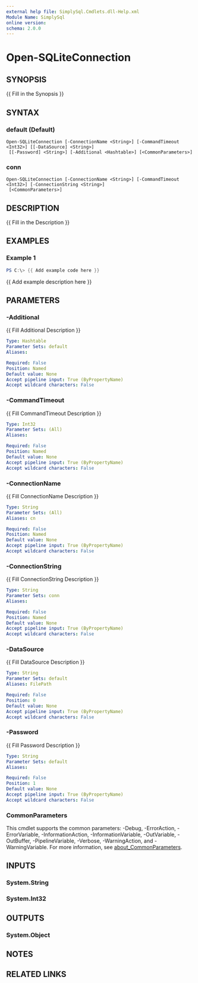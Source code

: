 ```yaml
---
external help file: SimplySql.Cmdlets.dll-Help.xml
Module Name: SimplySql
online version:
schema: 2.0.0
---
```


# Open-SQLiteConnection

## SYNOPSIS
{{ Fill in the Synopsis }}

## SYNTAX

### default (Default)
```
Open-SQLiteConnection [-ConnectionName <String>] [-CommandTimeout <Int32>] [[-DataSource] <String>]
 [[-Password] <String>] [-Additional <Hashtable>] [<CommonParameters>]
```

### conn
```
Open-SQLiteConnection [-ConnectionName <String>] [-CommandTimeout <Int32>] [-ConnectionString <String>]
 [<CommonParameters>]
```

## DESCRIPTION
{{ Fill in the Description }}

## EXAMPLES

### Example 1
```powershell
PS C:\> {{ Add example code here }}
```

{{ Add example description here }}

## PARAMETERS

### -Additional
{{ Fill Additional Description }}

```yaml
Type: Hashtable
Parameter Sets: default
Aliases:

Required: False
Position: Named
Default value: None
Accept pipeline input: True (ByPropertyName)
Accept wildcard characters: False
```

### -CommandTimeout
{{ Fill CommandTimeout Description }}

```yaml
Type: Int32
Parameter Sets: (All)
Aliases:

Required: False
Position: Named
Default value: None
Accept pipeline input: True (ByPropertyName)
Accept wildcard characters: False
```

### -ConnectionName
{{ Fill ConnectionName Description }}

```yaml
Type: String
Parameter Sets: (All)
Aliases: cn

Required: False
Position: Named
Default value: None
Accept pipeline input: True (ByPropertyName)
Accept wildcard characters: False
```

### -ConnectionString
{{ Fill ConnectionString Description }}

```yaml
Type: String
Parameter Sets: conn
Aliases:

Required: False
Position: Named
Default value: None
Accept pipeline input: True (ByPropertyName)
Accept wildcard characters: False
```

### -DataSource
{{ Fill DataSource Description }}

```yaml
Type: String
Parameter Sets: default
Aliases: FilePath

Required: False
Position: 0
Default value: None
Accept pipeline input: True (ByPropertyName)
Accept wildcard characters: False
```

### -Password
{{ Fill Password Description }}

```yaml
Type: String
Parameter Sets: default
Aliases:

Required: False
Position: 1
Default value: None
Accept pipeline input: True (ByPropertyName)
Accept wildcard characters: False
```

### CommonParameters
This cmdlet supports the common parameters: -Debug, -ErrorAction, -ErrorVariable, -InformationAction, -InformationVariable, -OutVariable, -OutBuffer, -PipelineVariable, -Verbose, -WarningAction, and -WarningVariable. For more information, see [about_CommonParameters](http://go.microsoft.com/fwlink/?LinkID=113216).

## INPUTS

### System.String

### System.Int32

## OUTPUTS

### System.Object
## NOTES

## RELATED LINKS
